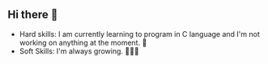 ## Hi there 👋
- Hard skills: I am currently learning to program in C language and I'm not working on anything at the moment. 🚀
- Soft Skills: I'm always growing. 🧑‍🤝‍🧑
<!--
**AfonsoTech/AfonsoTech** is a ✨ _special_ ✨ repository because its `README.md` (this file) appears on your GitHub profile.

Here are some ideas to get you started:

- 🔭 I’m currently working on ...
- 🌱 I’m currently learning ...
- 👯 I’m looking to collaborate on ...
- 🤔 I’m looking for help with ...
- 💬 Ask me about ...
- 📫 How to reach me: ...
- 😄 Pronouns: ...
- ⚡ Fun fact: ...
-->
